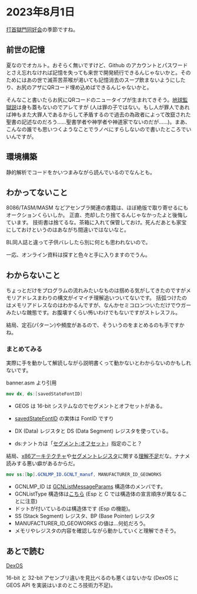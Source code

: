 # 2023年8月1日

[打首獄門同好会](https://youtu.be/LJwR4iHxKV0)の季節ですね。

## 前世の記憶

夏なのでオカルト。おそらく無いですけど、Github のアカウントとパスワードとさえ忘れなければ記憶を失っても来世で開発続行できるんじゃないかと。そのためにはあの世で滅茶苦茶喉が渇いても記憶消去のスープ飲まないようにしたり、お尻のアザにQRコード埋め込めばできるんじゃないかと。

そんなこと書いたらお尻にQRコードのニュータイプが生まれてきそう。[地球監獄説](https://web-mu.jp/column/3282/)は身も蓋もないのでアレてすが (人は罪の子ではない。もし人が罪人であれば神もまた大罪人であるからして矛盾するので過去の為政者によって改竄された聖書の記述なのだろう……聖書学者や神学者や神道家でないのだが……)。まあ、こんなの誰でも思いつくようなことでラノベにすらしないので書いたところでいいんですが。

## 環境構築

静的解析でコードをかいつまみながら読んでいるのでなんとも。

## わかってないこと

8086/TASM/MASM などアセンブラ関連の書籍は、ほぼ絶版で取り寄せるにもオークションくらいしか。
正直、売却したり捨てるんじゃなかったよと後悔しています。
技術書は捨てるな。茶箱に入れて保管しておけ。死んだあとも家宝にしておけというのはあながち間違いではないなと。

BL同人誌と違って子供バレしたら別に何とも思われないので。

一応、オンライン資料は探すと色々と手に入りますのでうん。

## わからないこと

ちょっとだけをプログラムの流れみたいなものは掴める気がしてきたのですがメモリアドレスまわりの構文がイマイチ理解追いついてないです。
括弧つけたのはメモリアドレスなのはわかるんですが、なんかセミコロンついただけでウガーみたいな醜態です。お腹壊すくらい怖いわけでもないですがストレスフル。

結局、定石(パターン)や頻度があるので、そういうのをまとめるのも手ですかね。

### まとめてみる

実際に手を動かして解読しながら説明書くって動かないとわからないのかもしれないです。

banner.asm より引用

```nasm
mov	dx, ds:[savedStateFontID]
```

* GEOS は 16-bit システムなのでセグメントとオフセットがある。

* [savedStateFontID](https://github.com/bluewaysw/pcgeos/blob/9672d033f192a4fd5103103bf385cc8cd58c48b7/Appl/Banner/banner.asm#L183) の実体は FontID ですり
* DX (Data) レジスタと DS (Data Segment) レジスタを使っている。
* ds:ナントカは「[セグメント:オフセット](https://babyron64.hatenablog.com/entry/2017/12/22/210124)」指定のこと？

結局、[x86アーキテクチャ](https://ascii.jp/elem/000/000/649/649680/)や[セグメントレジスタ](http://www.tamasoft.co.jp/lasm/help/lasm1to2.htm)に関する[理解不足](http://wisdom.sakura.ne.jp/programming/asm/assembly3.html)だな。ナナメ読みする悪い癖があるからだ。

```nasm
mov	ss:[bp].GCNLMP_ID.GCNLT_manuf, MANUFACTURER_ID_GEOWORKS
```

* GCNLMP_ID は [GCNListMessageParams](https://github.com/bluewaysw/pcgeos/blob/9672d033f192a4fd5103103bf385cc8cd58c48b7/Include/Objects/metaC.def#L1481C11-L1481C11) 構造体のメンバです。
* GCNListType 構造体は[こちら](https://github.com/bluewaysw/pcgeos/blob/9672d033f192a4fd5103103bf385cc8cd58c48b7/Include/Objects/metaC.def#L1317) (Esp と C では構造体の宣言順序が異なることに注意)
* ドットが付いているのは構造体です (Esp の機能)。
* SS (Stack Segment) レジスタ、BP (Base Pointer) レジスタ
* MANUFACTURER_ID_GEOWORKS の値は…何処だろう。
* メモリやレジスタの内容を確認しながら動かしていくと理解できそう。


## あとで読む

[DexOS](https://dex-os.github.io/)

16-bit と 32-bit アセンブリ違いを見比べるのも悪くはないかな (DexOS に GEOS API を実装はいまのところ技術力不足)。

